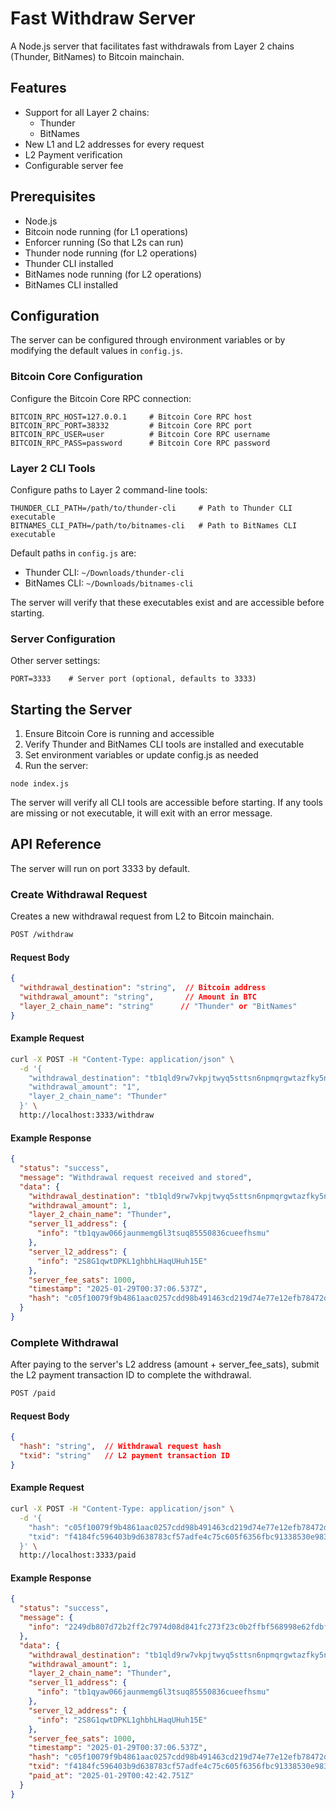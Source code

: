 # Fast Withdraw Server

A Node.js server that facilitates fast withdrawals from Layer 2 chains (Thunder, BitNames) to Bitcoin mainchain.

## Features

- Support for all Layer 2 chains:
  - Thunder
  - BitNames
- New L1 and L2 addresses for every request
- L2 Payment verification
- Configurable server fee

## Prerequisites

- Node.js
- Bitcoin node running (for L1 operations)
- Enforcer running (So that L2s can run)
- Thunder node running (for L2 operations)
- Thunder CLI installed
- BitNames node running (for L2 operations)
- BitNames CLI installed

## Configuration

The server can be configured through environment variables or by modifying the default values in `config.js`.

### Bitcoin Core Configuration

Configure the Bitcoin Core RPC connection:

```
BITCOIN_RPC_HOST=127.0.0.1     # Bitcoin Core RPC host
BITCOIN_RPC_PORT=38332         # Bitcoin Core RPC port
BITCOIN_RPC_USER=user          # Bitcoin Core RPC username
BITCOIN_RPC_PASS=password      # Bitcoin Core RPC password
```

### Layer 2 CLI Tools

Configure paths to Layer 2 command-line tools:

```
THUNDER_CLI_PATH=/path/to/thunder-cli     # Path to Thunder CLI executable
BITNAMES_CLI_PATH=/path/to/bitnames-cli   # Path to BitNames CLI executable
```

Default paths in `config.js` are:
- Thunder CLI: `~/Downloads/thunder-cli`
- BitNames CLI: `~/Downloads/bitnames-cli`

The server will verify that these executables exist and are accessible before starting.

### Server Configuration

Other server settings:

```
PORT=3333    # Server port (optional, defaults to 3333)
```

## Starting the Server

1. Ensure Bitcoin Core is running and accessible
2. Verify Thunder and BitNames CLI tools are installed and executable
3. Set environment variables or update config.js as needed
4. Run the server:

```
node index.js
```

The server will verify all CLI tools are accessible before starting. If any tools are missing or not executable, it will exit with an error message.

## API Reference

The server will run on port 3333 by default.

### Create Withdrawal Request

Creates a new withdrawal request from L2 to Bitcoin mainchain.

```bash
POST /withdraw
```

#### Request Body
```json
{
  "withdrawal_destination": "string",  // Bitcoin address
  "withdrawal_amount": "string",       // Amount in BTC
  "layer_2_chain_name": "string"      // "Thunder" or "BitNames"
}
```

#### Example Request
```bash
curl -X POST -H "Content-Type: application/json" \
  -d '{
    "withdrawal_destination": "tb1qld9rw7vkpjtwyq5sttsn6npmqrgwtazfky5nj0",
    "withdrawal_amount": "1",
    "layer_2_chain_name": "Thunder"
  }' \
  http://localhost:3333/withdraw
```

#### Example Response
```json
{
  "status": "success",
  "message": "Withdrawal request received and stored",
  "data": {
    "withdrawal_destination": "tb1qld9rw7vkpjtwyq5sttsn6npmqrgwtazfky5nj0",
    "withdrawal_amount": 1,
    "layer_2_chain_name": "Thunder",
    "server_l1_address": {
      "info": "tb1qyaw066jaunmemg6l3tsuq85550836cueefhsmu"
    },
    "server_l2_address": {
      "info": "2S8G1qwtDPKL1ghbhLHaqUHuh15E"
    },
    "server_fee_sats": 1000,
    "timestamp": "2025-01-29T00:37:06.537Z",
    "hash": "c05f10079f9b4861aac0257cdd98b491463cd219d74e77e12efb78472d779b31"
  }
}
```

### Complete Withdrawal

After paying to the server's L2 address (amount + server_fee_sats), submit the L2 payment transaction ID to complete the withdrawal.

```bash
POST /paid
```

#### Request Body
```json
{
  "hash": "string",  // Withdrawal request hash
  "txid": "string"   // L2 payment transaction ID
}
```

#### Example Request
```bash
curl -X POST -H "Content-Type: application/json" \
  -d '{
    "hash": "c05f10079f9b4861aac0257cdd98b491463cd219d74e77e12efb78472d779b31",
    "txid": "f4184fc596403b9d638783cf57adfe4c75c605f6356fbc91338530e98316"
  }' \
  http://localhost:3333/paid
```

#### Example Response
```json
{
  "status": "success",
  "message": {
    "info": "2249db807d72b2ff2c7974d08d841fc273f23c0b2ffbf568998e62fdbf314f4d"
  },
  "data": {
    "withdrawal_destination": "tb1qld9rw7vkpjtwyq5sttsn6npmqrgwtazfky5nj0",
    "withdrawal_amount": 1,
    "layer_2_chain_name": "Thunder",
    "server_l1_address": {
      "info": "tb1qyaw066jaunmemg6l3tsuq85550836cueefhsmu"
    },
    "server_l2_address": {
      "info": "2S8G1qwtDPKL1ghbhLHaqUHuh15E"
    },
    "server_fee_sats": 1000,
    "timestamp": "2025-01-29T00:37:06.537Z",
    "hash": "c05f10079f9b4861aac0257cdd98b491463cd219d74e77e12efb78472d779b31",
    "txid": "f4184fc596403b9d638783cf57adfe4c75c605f6356fbc91338530e98316",
    "paid_at": "2025-01-29T00:42:42.751Z"
  }
}
```
